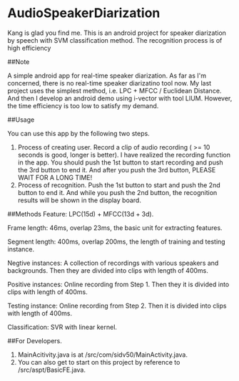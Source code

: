 

**AudioSpeakerDiarization**
============================================================
Kang is glad you find me. This is an android project for speaker diarization by speech with SVM classification method. The recognition process is of high efficiency

##Note

A simple android app for real-time speaker diarization. As far as I'm concerned, there is no real-time speaker diarizatino tool now.
My last project uses the simplest method, i.e. LPC + MFCC / Euclidean Distance. And then I develop an android demo using i-vector with tool LIUM. However, the time efficiency is too low to satisfy my demand.

##Usage

You can use this app by the following two steps.
  1. Process of creating user. Record a clip of audio recording ( >= 10 seconds is good, longer is better). I have realized the recording function in the app. You should push the 1st button to start recording and push the 3rd button to end it. And after you push the 3rd button, PLEASE WAIT FOR A LONG TIME!
  2. Process of recognition. Push the 1st button to start and push the 2nd button to end it. And while you push the 2nd button, the recognition results will be shown in the display board.

##Methods
  Feature: LPC(15d) + MFCC(13d + 3d).

  Frame length: 46ms, overlap 23ms, the basic unit for extracting features.

  Segment length: 400ms, overlap 200ms, the length of training and testing instance.

  Negtive instances: A collection of recordings with various speakers and backgrounds. Then they are divided into clips with length of 400ms.

  Positive instances: Online recording from Step 1. Then they it is divided into clips with length of 400ms.

  Testing instance: Online recording from Step 2. Then it is divided into clips with length of 400ms.

  Classification: SVR with linear kernel.

##For Developers.
  1. MainAcitivity.java is at /src/com/sidv50/MainActivity.java.
  2. You can also get to start on this project by reference to /src/aspt/BasicFE.java.
